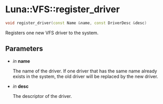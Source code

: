 # Luna::VFS::register_driver

```c++
void register_driver(const Name &name, const DriverDesc &desc)
```

Registers one new VFS driver to the system. 



## Parameters
* *in* **name**

    The name of the driver. If one driver that has the same name already exists in the system, the old driver will be replaced by the new driver. 

* *in* **desc**

    The descriptor of the driver. 

